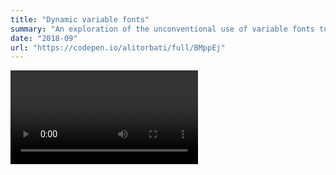 ```yaml
---
title: "Dynamic variable fonts"
summary: "An exploration of the unconventional use of variable fonts to express dynamic movement."
date: "2018-09"
url: "https://codepen.io/alitorbati/full/BMppEj"
---
```


<Video source="/images/sketches/dynamic-variable-fonts/dynamic-variable-fonts.mp4" />

As an attempt to further explore the relationship of space and type, I wanted to create an experiment that would use movement inputs to modify the properties of a variable typeface.

My initial objective was to use a phone's gyroscope to control two parameters: tilting left/right would affect slant, and front/back would affect weight. Given time constraints and waning interest in the project, I was ultimately able to use mouse position to modify the weight of the sample text.

The [final output](https://codepen.io/alitorbati/full/BMppEj) wasn't as interesting as I had hoped it would be, but I think the project still has some merit and should be kept around so that future type explorers might use it as an example of what can be done.

I would love to finish this project. I still think it could have interesting implications as variable typefaces allow such fine control over interfaces.
